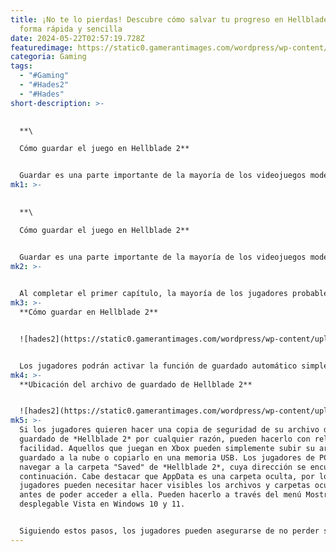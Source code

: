 ```yaml
---
title: ¡No te lo pierdas! Descubre cómo salvar tu progreso en Hellblade 2 de
  forma rápida y sencilla
date: 2024-05-22T02:57:19.728Z
featuredimage: https://static0.gamerantimages.com/wordpress/wp-content/uploads/wm/2024/05/hellblade-2-senua-featured.jpg?q=49&fit=contain&w=1140&h=&dpr=2
categoria: Gaming
tags:
  - "#Gaming"
  - "#Hades2"
  - "#Hades"
short-description: >-
  

  **\

  Cómo guardar el juego en Hellblade 2**


  Guardar es una parte importante de la mayoría de los videojuegos modernos, especialmente en aquellos en los que el personaje jugable puede morir. Hoy en día, la mayoría de los videojuegos tienen una función de guardado automático, aunque muchos jugadores aún prefieren guardar manualmente de vez en cuando para tener una
mk1: >-
  

  **\

  Cómo guardar el juego en Hellblade 2**


  Guardar es una parte importante de la mayoría de los videojuegos modernos, especialmente en aquellos en los que el personaje jugable puede morir. Hoy en día, la mayoría de los videojuegos tienen una función de guardado automático, aunque muchos jugadores aún prefieren guardar manualmente de vez en cuando para tener una
mk2: >-
  

  Al completar el primer capítulo, la mayoría de los jugadores probablemente se pregunten cómo guardar en *Senua's Saga: Hellblade 2*. A diferencia de la mayoría de los videojuegos modernos, no hay opción de guardar o cargar a través del menú de pausa, ni hay una opción de carga en la pantalla de título. Esto se debe a que no existe el guardado manual en este juego, ni la carga, al menos no en el sentido tradicional.
mk3: >-
  **Cómo guardar en Hellblade 2**


  ![hades2](https://static0.gamerantimages.com/wordpress/wp-content/uploads/2024/05/hellblade-2-title-screen.jpg?q=49&fit=crop&w=1500&dpr=2 "hades2")


  Los jugadores podrán activar la función de guardado automático simplemente progresando a través de la historia principal de *Hellblade 2*. El juego guarda automáticamente antes y después de casi todos los puntos clave y encuentros de combate, por lo que los jugadores no deben preocuparse demasiado por perder progreso en caso de muerte o fallo del juego. Desafortunadamente, no hay forma de guardar manualmente en *Senua's Saga: Hellblade 2*, lo que puede resultar decepcionante para algunos jugadores. Tampoco hay una opción de carga, aunque los jugadores pueden continuar desde el último guardado automático volviendo a la pantalla de título o volver a jugar capítulos y subcapítulos completados a través del menú de capítulos que se encuentra allí.
mk4: >-
  **Ubicación del archivo de guardado de Hellblade 2**


  ![hades2](https://static0.gamerantimages.com/wordpress/wp-content/uploads/2024/05/hellblade-2-chapter-select.jpg?q=49&fit=crop&w=1500&dpr=2 "hades2")
mk5: >-
  Si los jugadores quieren hacer una copia de seguridad de su archivo de
  guardado de *Hellblade 2* por cualquier razón, pueden hacerlo con relativa
  facilidad. Aquellos que juegan en Xbox pueden simplemente subir su archivo de
  guardado a la nube o copiarlo en una memoria USB. Los jugadores de PC deberán
  navegar a la carpeta "Saved" de *Hellblade 2*, cuya dirección se encuentra a
  continuación. Cabe destacar que AppData es una carpeta oculta, por lo que los
  jugadores pueden necesitar hacer visibles los archivos y carpetas ocultos
  antes de poder acceder a ella. Pueden hacerlo a través del menú Mostrar del
  desplegable Vista en Windows 10 y 11.


  Siguiendo estos pasos, los jugadores pueden asegurarse de no perder su progreso y estar preparados para cualquier eventualidad que pueda surgir mientras disfrutan de la intensa y emotiva experiencia que ofrece *Senua's Saga: Hellblade 2*.
---
```

